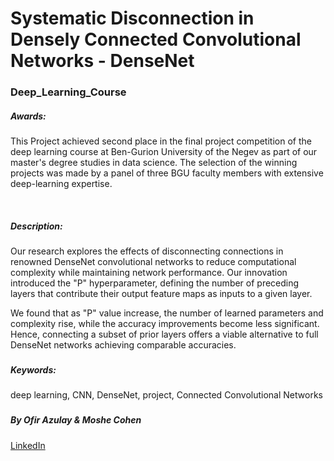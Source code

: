 
# Systematic Disconnection in Densely Connected Convolutional Networks - DenseNet

### Deep_Learning_Course

##### Awards: 
This Project achieved second place in the final project competition of the deep learning course at Ben-Gurion University of the Negev as part of our master's degree studies in data science. The selection of the winning projects was made by a panel of three BGU faculty members with extensive deep-learning expertise.


<br/>

##### Description: 
Our research explores the effects of disconnecting connections in renowned DenseNet convolutional networks to reduce computational complexity while maintaining network performance. 
Our innovation introduced the "P" hyperparameter, defining the number of preceding layers that contribute their output feature maps as inputs to a given layer. 

We found that as "P" value increase, the number of learned parameters and complexity rise, while the accuracy improvements become less significant. 
Hence, connecting a subset of prior layers offers a viable alternative to full DenseNet networks achieving comparable accuracies.
<br/>
   
###
##### Keywords: 
deep learning, CNN, DenseNet, project, Connected Convolutional Networks
###

##### By Ofir Azulay & Moshe Cohen
[LinkedIn](https://www.linkedin.com/in/ofir-azulay/)
##






